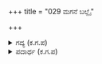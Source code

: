 +++
title = "029 ಮಗನೆ ಬಲ್ಲೈ"

+++

<details><summary>ಗದ್ಯ (ಕ.ಗ.ಪ) </summary>

29. "ಮಗನೇ ಬಲ್ಲೆಯಾ ? ದ್ರುಪದ ಮಹಾರಾಜ ಬಾಲ್ಯದಿಂದಲೂ ನಮ್ಮ ಮಿತ್ರನು. ನಾವು ಅಲ್ಲಿ ಅವನನ್ನು ಸೇವೆ ಮಾಡುವೆವು. ಸ್ನೇಹ ಭಾವದಿಂದ ಕಾಪಾಡದಿರುತ್ತಾನೆಯೇ ? ನಾವು ಪಾಂಚಾಲರಾಜನ ನಗರವನ್ನು ಪ್ರವೇಶಿಸೋಣ, ನಡೆ" ಎಂದು ದ್ರೋಣನು ಅಶ್ವತ್ಥಾಮನಿಗೆ ಹೇಳಿ ಮುನಿಮೌಳಿಗಳ ಮಣಿಯಾದ, ರೇಣುಕೆಯ ಮಗನಾದ ಪರಶುರಾಮನನ್ನು ಬೀಳುಕೊಂಡನು.
</details>

<details><summary>ಪದಾರ್ಥ (ಕ.ಗ.ಪ) </summary>

ಮಗುವುತನ-ಬಾಲ್ಯ,   
ಓಲಗಿಸು-ಸೇವೆ ಮಾಡು
</details>
